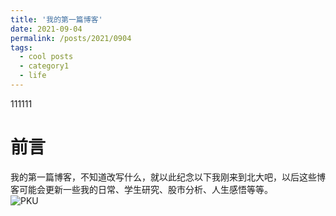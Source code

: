 ```yaml
---
title: '我的第一篇博客'
date: 2021-09-04
permalink: /posts/2021/0904
tags:
  - cool posts
  - category1
  - life
---
```

111111

# 前言
我的第一篇博客，不知道改写什么，就以此纪念以下我刚来到北大吧，以后这些博客可能会更新一些我的日常、学生研究、股市分析、人生感悟等等。  
![PKU]('/images/pkutitle.jfif')


